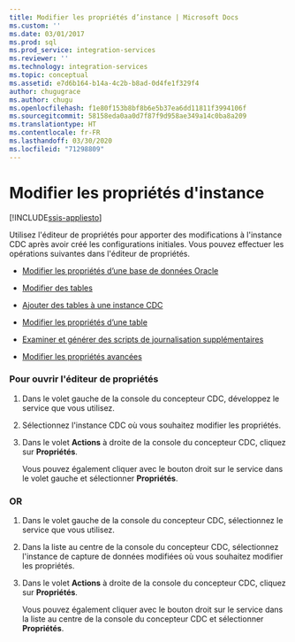 ```yaml
---
title: Modifier les propriétés d’instance | Microsoft Docs
ms.custom: ''
ms.date: 03/01/2017
ms.prod: sql
ms.prod_service: integration-services
ms.reviewer: ''
ms.technology: integration-services
ms.topic: conceptual
ms.assetid: e7d6b164-b14a-4c2b-b8ad-0d4fe1f329f4
author: chugugrace
ms.author: chugu
ms.openlocfilehash: f1e80f153b8bf8b6e5b37ea6dd11811f3994106f
ms.sourcegitcommit: 58158eda0aa0d7f87f9d958ae349a14c0ba8a209
ms.translationtype: HT
ms.contentlocale: fr-FR
ms.lasthandoff: 03/30/2020
ms.locfileid: "71298809"
---
```

# <a name="edit-instance-properties"></a>Modifier les propriétés d'instance

[!INCLUDE[ssis-appliesto](../../includes/ssis-appliesto-ssvrpluslinux-asdb-asdw-xxx.md)]


  Utilisez l'éditeur de propriétés pour apporter des modifications à l'instance CDC après avoir créé les configurations initiales. Vous pouvez effectuer les opérations suivantes dans l'éditeur de propriétés.  
  
-   [Modifier les propriétés d’une base de données Oracle](../../integration-services/change-data-capture/edit-the-oracle-database-properties.md)  
  
-   [Modifier des tables](../../integration-services/change-data-capture/edit-tables.md)  
  
-   [Ajouter des tables à une instance CDC](../../integration-services/change-data-capture/add-tables-to-a-cdc-instance.md)  
  
-   [Modifier les propriétés d’une table](../../integration-services/change-data-capture/edit-the-table-properties.md)  
  
-   [Examiner et générer des scripts de journalisation supplémentaires](../../integration-services/change-data-capture/review-and-generate-supplemental-logging-scripts.md)  
  
-   [Modifier les propriétés avancées](../../integration-services/change-data-capture/edit-the-advanced-properties.md)  
  
### <a name="to-open-the-properties-editor"></a>Pour ouvrir l'éditeur de propriétés  
  
1.  Dans le volet gauche de la console du concepteur CDC, développez le service que vous utilisez.  
  
2.  Sélectionnez l'instance CDC où vous souhaitez modifier les propriétés.  
  
3.  Dans le volet **Actions** à droite de la console du concepteur CDC, cliquez sur **Propriétés**.  
  
     Vous pouvez également cliquer avec le bouton droit sur le service dans le volet gauche et sélectionner **Propriétés**.  
  
### <a name="or"></a>OR  
  
1.  Dans le volet gauche de la console du concepteur CDC, sélectionnez le service que vous utilisez.  
  
2.  Dans la liste au centre de la console du concepteur CDC, sélectionnez l'instance de capture de données modifiées où vous souhaitez modifier les propriétés.  
  
3.  Dans le volet **Actions** à droite de la console du concepteur CDC, cliquez sur **Propriétés**.  
  
     Vous pouvez également cliquer avec le bouton droit sur le service dans la liste au centre de la console du concepteur CDC et sélectionner **Propriétés**.  
  
  

